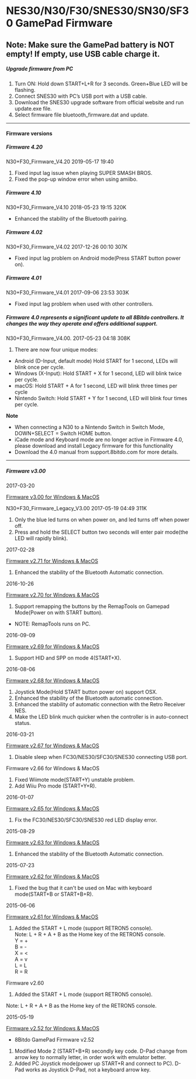 NES30/N30/F30/SNES30/SN30/SF30 GamePad Firmware
===============================================

Note: Make sure the GamePad battery is NOT empty! If empty, use USB cable charge it.
------------------------------------------------------------------------------------

##### Upgrade firmware from PC

1. Turn ON: Hold down START+L+R for 3 seconds. Green+Blue LED will be flashing.
2. Connect SNES30 with PC’s USB port with a USB cable.
3. Download the SNES30 upgrade software from official website and run update.exe file.
4. Select firmware file bluetooth\_firmware.dat and update.

----------------

#### Firmware versions
   

##### Firmware 4.20

 N30+F30_Firmware_V4.20  2019-05-17 19:40


1. Fixed input lag issue when playing SUPER SMASH BROS.
2. Fixed the pop-up window error when using amiibo.
  

##### Firmware 4.10

N30+F30_Firmware_V4.10  2018-05-23 19:15  320K  
    
*   Enhanced the stability of the Bluetooth pairing.
  

##### Firmware 4.02

N30+F30_Firmware_V4.02 2017-12-26 00:10  307K  
      

*   Fixed input lag problem on Android mode(Press START button power on).
  

##### Firmware 4.01

N30+F30_Firmware_V4.01  2017-09-06 23:53  303K  
     
*   Fixed input lag problem when used with other controllers.
  

##### Firmware 4.0 represents a significant update to all 8Bitdo controllers. It changes the way they operate and offers additional support. 

N30+F30_Firmware_V4.00.  2017-05-23 04:18  308K  
    
1. There are now four unique modes:
*   Android (D-Input, default mode) Hold START for 1 second, LEDs will blink once per cycle. 
*   Windows (X-Input): Hold START + X for 1 second, LED will blink twice per cycle.
*   macOS: Hold START + A for 1 second, LED will blink three times per cycle
*   Nintendo Switch: Hold START + Y for 1 second, LED will blink four times per cycle. 

**Note**  
- When connecting a N30 to a Nintendo Switch in Switch Mode, DOWN+SELECT = Switch HOME button.  
- iCade mode and Keyboard mode are no longer active in Firmware 4.0, please download and install Legacy firmware for this functionality  
- Download the 4.0 manual from support.8bitdo.com for more details.

--------------------------------

##### Firmware v3.00

2017-03-20
    
[Firmware v3.00 for Windows & MacOS](https://web.archive.org/web/20170520112357/http://download.8bitdo.com/Firmware/GamePad/bluetooth_firmware_V3.00.zip)


N30+F30_Firmware_Legacy_V3.00 2017-05-19 04:49  311K  
      
1. Only the blue led turns on when power on, and led turns off when power off.
2. Press and hold the SELECT button two seconds will enter pair mode(the LED will rapidly blink).

2017-02-28
    
[Firmware v2.71 for Windows & MacOS](https://web.archive.org/web/20170520112357/http://download.8bitdo.com/Firmware/GamePad/bluetooth_firmware_V2.71.zip)

1. Enhanced the stability of the Bluetooth Automatic connection.

2016-10-26
    
[Firmware v2.70 for Windows & MacOS](https://web.archive.org/web/20170520112357/http://download.8bitdo.com/Firmware/GamePad/bluetooth_firmware_V2.70.zip)

1. Support remapping the buttons by the RemapTools on Gamepad Mode(Power on with START button).
*   NOTE: RemapTools runs on PC.

2016-09-09
    
[Firmware v2.69 for Windows & MacOS](https://web.archive.org/web/20170520112357/http://download.8bitdo.com/Firmware/GamePad/bluetooth_firmware_V2.69.zip)

1. Support HID and SPP on mode 4(START+X).

2016-08-06
    
[Firmware v2.68 for Windows & MacOS](https://web.archive.org/web/20170520112357/http://download.8bitdo.com/Firmware/GamePad/bluetooth_firmware_V2.68.zip)

1. Joystick Mode(Hold START button power on) support OSX.
2. Enhanced the stability of the Bluetooth automatic connection.
3. Enhanced the stability of automatic connection with the Retro Receiver NES.
4. Make the LED blink much quicker when the controller is in auto-connect status.

2016-03-21
    
[Firmware v2.67 for Windows & MacOS](https://web.archive.org/web/20170520112357/http://download.8bitdo.com/Firmware/GamePad/bluetooth_firmware_V2.67.zip)

1. Disable sleep when FC30/NES30/SFC30/SNES30 connecting USB port.

Firmware v2.66 for Windows & MacOS

1. Fixed Wiimote mode(START+Y) unstable problem.
2. Add Wiiu Pro mode (START+Y+R).


2016-01-07
    
[Firmware v2.65 for Windows & MacOS](https://web.archive.org/web/20170520112357/http://download.8bitdo.com/Firmware/GamePad/bluetooth_firmware_V2.65.zip)

1. Fix the FC30/NES30/SFC30/SNES30 red LED display error.

2015-08-29
    
[Firmware v2.63 for Windows & MacOS](https://web.archive.org/web/20170520112357/http://download.8bitdo.com/Firmware/GamePad/bluetooth_firmware_V2.63.zip)

1. Enhanced the stability of the Bluetooth Automatic connection.

2015-07-23
    
[Firmware v2.62 for Windows & MacOS](https://web.archive.org/web/20170520112357/http://download.8bitdo.com/Firmware/GamePad/bluetooth_firmware_V2.62.zip)

1. Fixed the bug that it can't be used on Mac with keyboard mode(START+B or START+B+R).

2015-06-06
    
[Firmware v2.61 for Windows & MacOS](https://web.archive.org/web/20170520112357/http://download.8bitdo.com/Firmware/GamePad/bluetooth_firmware_V2.61.zip)

1. Added the START + L mode (support RETRON5 console).  
    Note: L + R + A + B as the Home key of the RETRON5 console.  
    Y = +  
    B = -  
    X = <  
    A = v  
    L = L  
    R = R


Firmware v2.60

1. Added the START + L mode (support RETRON5 console).

Note: L + R + A + B as the Home key of the RETRON5 console.

2015-05-19
    
[Firmware v2.52 for Windows & MacOS](https://web.archive.org/web/20170520112357/http://download.8bitdo.com/Firmware/bluetooth_firmware_V2.52.zip)

*   8Bitdo GamePad Firmware v2.52
1. Modified Mode 2 (START+B+R) secondly key code. D-Pad change from arrow key to normally letter, in order work with emulator better.
2. Added PC Joystick mode(power up START+R and connect to PC). D-Pad works as Joystick D-Pad, not a keyboard arrow key.
